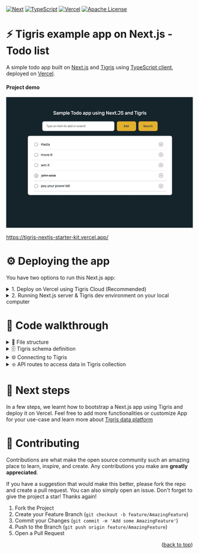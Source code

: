 <a name="readme-top"></a>

[![Next][Next.js]][Next-url]
[![TypeScript][TypeScript]][TypeScript-url]
[![Vercel][Vercel]][Vercel-url]
[![Apache License][license-shield]][license-url]

# ⚡ ️Tigris example app on Next.js - Todo list

A simple todo app built on [Next.js][Next-url] and [Tigris](https://docs.tigrisdata.com/) 
using [TypeScript client](https://docs.tigrisdata.com/typescript/), deployed on [Vercel][Vercel-url].

#### Project demo

<a href="https://tigris-nextjs-starter-kit.vercel.app/">
    <img src="public/readme/todo_app_screenshot.jpg" alt="Todo web app">
</a>

https://tigris-nextjs-starter-kit.vercel.app/

# ⚙️ Deploying the app

You have two options to run this Next.js app:
<details>
<summary>1. Deploy on Vercel using Tigris Cloud (Recommended)</summary>

## 📖 Vercel & Tigris Cloud (Recommended)

### Prerequisites

1. A GitHub account. [Sign up here for a free account](https://github.com) if you don't have one.
2. A Vercel account for deploying app. [Sign up here for a free account][Vercel-url] if you don't have one.
3. A Tigris account. [Sign up here for a free account](https://www.tigrisdata.com/beta#signup-form) if you don't have one.

### Instructions
1. [Tigris integration](https://vercel.com/integrations/tigris) with Vercel will automatically fetch 
access keys to populate [Environment Variables](.env.example) when deploying app. Now just hit "Deploy"
and follow instructions to fork this repo and deploy app to your Vercel account

[![Deploy with Vercel](https://vercel.com/button)](https://vercel.com/new/clone?repository-url=https%3A%2F%2Fgithub.com%2Ftigrisdata%2Ftigris-vercel-starter&project-name=todo-list-app-tigris&repo-name=todo-list-webapp-tigris&demo-title=My%20To-do%20list%20webapp&demo-description=A%20To-do%20list%20webapp%20using%20NextJS%20and%20Tigris&integration-ids=oac_Orjx197uMuJobdSaEpVv2Zn8)

:tada: All done. You should be able to use app on the URL provided by Vercel. Feel free to play around
or do a [code walkthrough](#code-walkthrough) next :tada:
</details>

<details>
<summary>2. Running Next.js server & Tigris dev environment on your local computer</summary>

## 📖 Running Next.js server & Tigris locally

### Prerequisites

1. Tigris installed on your dev computer
   1. For **macOS**: `brew install tigrisdata/tigris/tigris-cli`
   2. Other operating systems: [See installation instructions here](https://docs.tigrisdata.com/cli/installation)
2. Node.js version 16+

### Instructions

1. Clone this repo on your computer
```shell
git clone https://github.com/tigrisdata/tigris-vercel-starter
```
2. Install dependencies
```shell
cd tigris-vercel-starter
npm install
```
3. Run the Next.js server
```shell
npm run dev
```
>Note: This step will also initialize Tigris database and collection for app.

:tada: All done. You should be able to use app on `localhost:3000` in browser. Feel free to play 
around or do a [code walk-through](#code-walkthrough) next :tada:
</details>

# 👀 Code walkthrough

<details>
<summary> 📂 File structure</summary>

```text
├── package.json
├── lib
│   ├── tigris.ts
├── models
│   └── tigris
│       └── todoStarterApp
│           └── todoItems.ts
└── pages
    ├── index.tsx
    └── api
        ├── item
        │   ├── [id].ts
        └── items
            ├── index.ts
            └── search.ts
```
</details>

<details>
<summary> 🗄️ Tigris schema definition</summary>

[models/tigris/todoStarterApp/todoItems.ts](models/tigris/todoStarterApp/todoItems.ts) - The to-do list app 
has a single collection `todoItems` that stores the to-do items in `todoStarterApp` database. The
Database and Collection get automatically provisioned by the [setup script](scripts/setup.ts).
</details>

<details>
<summary> 🌐 Connecting to Tigris</summary>

[lib/tigris.ts](lib/tigris.ts) - Loads the environment variables you specified previously in creating a Vercel project
section and uses them to configure the Tigris client.
</details>

<details>
<summary> ❇️ API routes to access data in Tigris collection</summary>

All the Next.js API routes are defined under `pages/api/`. We have three files exposing endpoints: 

#### [`pages/api/items/index.ts`](pages/api/items/index.ts)

- `GET /api/items` to get an array of to-do items as Array<TodoItem>
- `POST /api/items` to add an item to the list

#### [`/pages/api/items/search.ts`](/pages/api/items/search.ts)

- `GET /api/items/search?q=query` to find and return items matching the given query

#### [`pages/api/item/[id].ts`](pages/api/item/[id].ts)

- `GET /api/item/{id}` to fetch an item
- `PUT /api/item/{id}` to update the given item
- `DELETE /api/item/[id]` to delete an item

</details>

# 🚀 Next steps

In a few steps, we learnt how to bootstrap a Next.js app using Tigris and deploy it on Vercel. Feel
free to add more functionalities or customize App for your use-case and learn more about 
[Tigris data platform](https://docs.tigrisdata.com/overview/) 

# 🤝 Contributing

Contributions are what make the open source community such an amazing place to learn, inspire, and create.
Any contributions you make are **greatly appreciated**.

If you have a suggestion that would make this better, please fork the repo and create a pull request. 
You can also simply open an issue. Don't forget to give the project a star! 
Thanks again!

1. Fork the Project
2. Create your Feature Branch (`git checkout -b feature/AmazingFeature`)
3. Commit your Changes (`git commit -m 'Add some AmazingFeature'`)
4. Push to the Branch (`git push origin feature/AmazingFeature`)
5. Open a Pull Request

<p align="right">(<a href="#readme-top">back to top</a>)</p>


<!-- MARKDOWN LINKS & IMAGES -->
[TypeScript]: https://img.shields.io/badge/TypeScript-007ACC?style=for-the-badge&logo=typescript&logoColor=white
[TypeScript-url]: https://www.typescriptlang.org/
[Vercel]: https://img.shields.io/badge/vercel-F22F46?style=for-the-badge&logo=vercel&logoColor=white
[Vercel-url]: https://vercel.com/
[Next.js]: https://img.shields.io/badge/next.js-000000?style=for-the-badge&logo=nextdotjs&logoColor=white
[Next-url]: https://nextjs.org/
[license-shield]: https://img.shields.io/github/license/tigrisdata/tigris-vercel-starter.svg?style=for-the-badge
[license-url]: LICENSE
